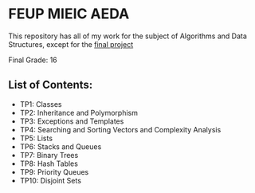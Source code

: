 # FEUP MIEIC AEDA

This repository has all of my work for the subject of Algorithms and Data Structures, except for the [final project](https://github.com/joaoDossena/Tokyo-2020)

Final Grade: 16

## List of Contents:
- TP1: Classes
- TP2: Inheritance and Polymorphism
- TP3: Exceptions and Templates
- TP4: Searching and Sorting Vectors and Complexity Analysis
- TP5: Lists
- TP6: Stacks and Queues
- TP7: Binary Trees
- TP8: Hash Tables
- TP9: Priority Queues
- TP10: Disjoint Sets
